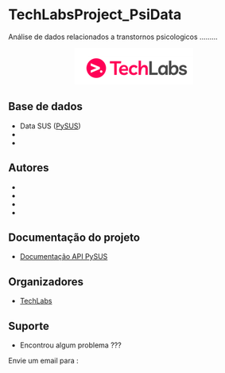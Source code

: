 # TechLabsProject_PsiData

Análise de dados relacionados a transtornos psicologicos .........

<p align="center">
  <img src="/tech.png" >
</p>

## Base de dados

- Data SUS ([PySUS](https://pypi.org/project/PySUS))
- 
- 

## Autores

-
-
-
-

## Documentação do projeto

- [Documentação API PySUS](https://pysus.readthedocs.io/_/downloads/en/latest/pdf/)

## Organizadores

- [TechLabs](https://www.techlabs.org/)

## Suporte

* Encontrou algum problema ???

Envie um email para : 



